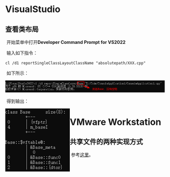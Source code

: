 # VisualStudio

## 查看类布局

​	开始菜单中打开**Developer Command Prompt for VS2022**

​	输入如下指令：

```shell
cl /d1 reportSingleClassLayoutClassName "absolutepath/XXX.cpp"
```

​	如下所示：

<img src="./pic/vs_pic_0.png" alt="vs_pic_0" style="zoom:100%;" />

​	得到输出：

<img src="./pic/vs_pic_1.png" alt="vs_pic_1" style="zoom:100%;" align="left"/>

# VMware Workstation

## 共享文件的两种实现方式

​	参考[这里](https://zhuanlan.zhihu.com/p/42203768)。





